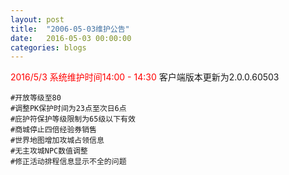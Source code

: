 ```yaml
---
layout: post
title:  "2006-05-03维护公告"
date:   2016-05-03 00:00:00
categories: blogs
---
```



<div class="post-content">
<p>
	<font color="red">2016/5/3 系统维护时间14:00 - 14:30</font>
	客户端版本更新为2.0.0.60503
		
	#开放等级至80
	#调整PK保护时间为23点至次日6点
	#庇护符保护等级限制为65级以下有效
	#商城停止四倍经验券销售
	#世界地图增加攻城占领信息
	#无主攻城NPC数值调整
	#修正活动排程信息显示不全的问题

</p>
<!--more-->
<p>
		
</p>

</div>